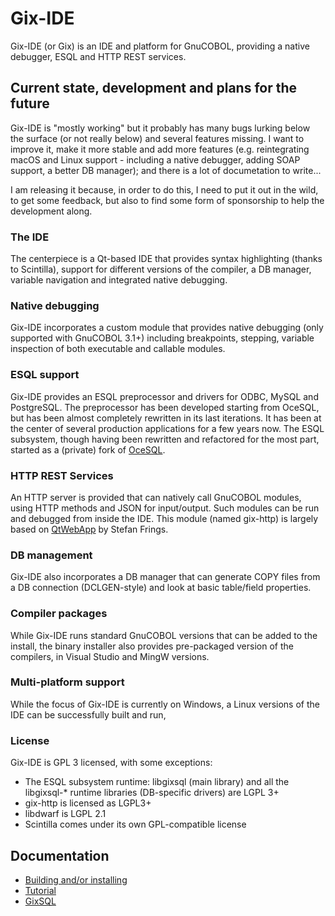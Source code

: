 ﻿# Gix-IDE
Gix-IDE (or Gix) is an IDE and platform for GnuCOBOL, providing a native debugger, ESQL and HTTP REST services.

## Current state, development and plans for the future
Gix-IDE is "mostly working" but it probably has many bugs lurking below the surface (or not really below) and several features missing. I want to improve it, make it more stable and add more features (e.g.  reintegrating macOS and Linux support - including a native debugger, adding SOAP support, a better DB manager); and there is a lot of documetation to write...

I am releasing it because, in order to do this, I need to put it out in the wild, to get some feedback, but also to find some form of sponsorship to help the development along.

### The IDE
The centerpiece is a Qt-based IDE that provides syntax highlighting (thanks to Scintilla), support for different versions of the compiler, a DB manager, variable navigation and integrated native debugging.

### Native debugging
Gix-IDE incorporates a custom module that provides native debugging (only supported with GnuCOBOL 3.1+) including breakpoints, stepping, variable inspection of both executable and callable modules.

### ESQL support
Gix-IDE provides an ESQL preprocessor and drivers for ODBC, MySQL and PostgreSQL. The preprocessor has been developed starting from OceSQL, but has been almost completely rewritten in its last iterations. It has been at the center of several production applications for a few years now. The ESQL subsystem, though having been rewritten and refactored for the most part, started as a (private) fork of [OceSQL](https://github.com/opensourcecobol/Open-COBOL-ESQL).

### HTTP REST Services
An HTTP server is provided that can natively call GnuCOBOL modules, using HTTP methods and JSON for input/output. Such modules can be run and debugged from inside the IDE. This module (named gix-http) is largely based on [QtWebApp](http://stefanfrings.de/qtwebapp/index-en.html) by Stefan Frings.

### DB management
Gix-IDE also incorporates a DB manager that can generate COPY files from a DB connection (DCLGEN-style) and look at basic table/field properties.

### Compiler packages
While Gix-IDE runs standard GnuCOBOL versions that can be added to the install, the binary installer also provides pre-packaged version of the compilers, in Visual Studio and MingW versions.

### Multi-platform support
While the focus of Gix-IDE is currently on Windows, a Linux versions of the IDE can be successfully built and run,

### License
Gix-IDE is GPL 3 licensed, with some exceptions:

 - The ESQL subsystem runtime: libgixsql (main library) and all the libgixsql-* runtime libraries (DB-specific drivers) are LGPL 3+
  - gix-http is licensed as LGPL3+
  - libdwarf is LGPL 2.1
  - Scintilla comes under its own GPL-compatible license

## Documentation

 - [Building and/or installing](doc/building_and_installing.md)
 - [Tutorial](doc/tutorial.md)
 - [GixSQL](doc/gixsql.md)

